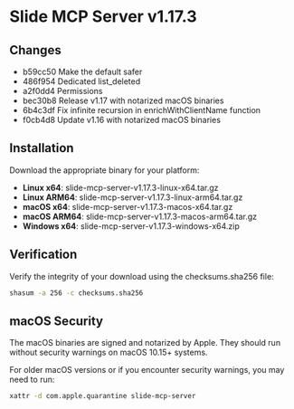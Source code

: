 # Slide MCP Server v1.17.3

## Changes

- b59cc50 Make the default safer
- 486f954 Dedicated list_deleted
- a2f0dd4 Permissions
- bec30b8 Release v1.17 with notarized macOS binaries
- 6b4c3df Fix infinite recursion in enrichWithClientName function
- f0cb4d8 Update v1.16 with notarized macOS binaries

## Installation

Download the appropriate binary for your platform:

- **Linux x64**: slide-mcp-server-v1.17.3-linux-x64.tar.gz
- **Linux ARM64**: slide-mcp-server-v1.17.3-linux-arm64.tar.gz  
- **macOS x64**: slide-mcp-server-v1.17.3-macos-x64.tar.gz
- **macOS ARM64**: slide-mcp-server-v1.17.3-macos-arm64.tar.gz
- **Windows x64**: slide-mcp-server-v1.17.3-windows-x64.zip

## Verification

Verify the integrity of your download using the checksums.sha256 file:

```bash
shasum -a 256 -c checksums.sha256
```

## macOS Security

The macOS binaries are signed and notarized by Apple. They should run without security warnings on macOS 10.15+ systems.

For older macOS versions or if you encounter security warnings, you may need to run:

```bash
xattr -d com.apple.quarantine slide-mcp-server
```
